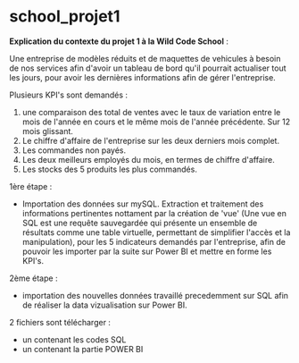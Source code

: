 # school_projet1 

**Explication du contexte du projet 1 à la Wild Code School** :

Une entreprise de modèles réduits et de maquettes de vehicules à besoin de nos services afin d'avoir un tableau de bord qu'il pourrait actualiser tout les jours, 
pour avoir les dernières informations afin de gérer l'entreprise.

Plusieurs KPI's sont demandés :

1) une comparaison des total de ventes avec le taux de variation entre le mois de l'année en cours et le même mois de l'année précédente. Sur 12 mois glissant.
2) Le chiffre d'affaire de l'entreprise sur les deux derniers mois complet.
3) Les commandes non payés.
4) Les deux meilleurs employés du mois, en termes de chiffre d'affaire.
5) Les stocks des 5 produits les plus commandés.

1ère étape : 
 - Importation des données sur mySQL. Extraction et traitement des informations pertinentes nottament par la création de 'vue' (Une vue en SQL est une requête sauvegardée qui présente un ensemble de résultats comme une table virtuelle, permettant de simplifier l'accès et la manipulation), 
   pour les 5 indicateurs demandés par l'entreprise, afin de pouvoir les importer par la suite sur Power BI et mettre en forme les KPI's.

2ème étape :
 - importation des nouvelles données travaillé precedemment sur SQL afin de réaliser la data vizualisation sur Power BI.


2 fichiers sont télécharger :
- un contenant les codes SQL
- un contenant la partie POWER BI
